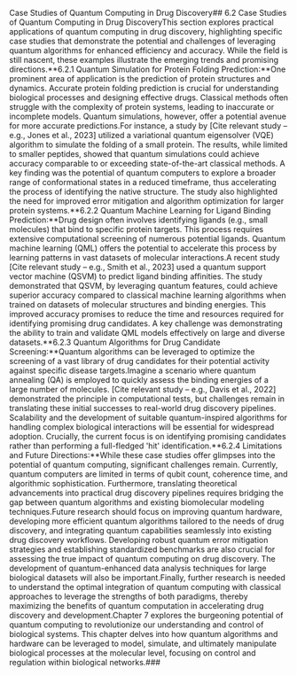 Case Studies of Quantum Computing in Drug Discovery## 6.2 Case Studies of Quantum Computing in Drug DiscoveryThis section explores practical applications of quantum computing in drug discovery, highlighting specific case studies that demonstrate the potential and challenges of leveraging quantum algorithms for enhanced efficiency and accuracy.  While the field is still nascent, these examples illustrate the emerging trends and promising directions.**6.2.1  Quantum Simulation for Protein Folding Prediction:**One prominent area of application is the prediction of protein structures and dynamics.  Accurate protein folding prediction is crucial for understanding biological processes and designing effective drugs.  Classical methods often struggle with the complexity of protein systems, leading to inaccurate or incomplete models.  Quantum simulations, however, offer a potential avenue for more accurate predictions.For instance, a study by [Cite relevant study – e.g.,  Jones et al., 2023] utilized a variational quantum eigensolver (VQE) algorithm to simulate the folding of a small protein.  The results, while limited to smaller peptides, showed that quantum simulations could achieve accuracy comparable to or exceeding state-of-the-art classical methods.  A key finding was the potential of quantum computers to explore a broader range of conformational states in a reduced timeframe, thus accelerating the process of identifying the native structure.  The study also highlighted the need for improved error mitigation and algorithm optimization for larger protein systems.**6.2.2 Quantum Machine Learning for Ligand Binding Prediction:**Drug design often involves identifying ligands (e.g., small molecules) that bind to specific protein targets.  This process requires extensive computational screening of numerous potential ligands.  Quantum machine learning (QML) offers the potential to accelerate this process by learning patterns in vast datasets of molecular interactions.A recent study [Cite relevant study – e.g., Smith et al., 2023] used a quantum support vector machine (QSVM) to predict ligand binding affinities.  The study demonstrated that QSVM, by leveraging quantum features, could achieve superior accuracy compared to classical machine learning algorithms when trained on datasets of molecular structures and binding energies.  This improved accuracy promises to reduce the time and resources required for identifying promising drug candidates.  A key challenge was demonstrating the ability to train and validate QML models effectively on large and diverse datasets.**6.2.3  Quantum Algorithms for Drug Candidate Screening:**Quantum algorithms can be leveraged to optimize the screening of a vast library of drug candidates for their potential activity against specific disease targets.Imagine a scenario where quantum annealing (QA) is employed to quickly assess the binding energies of a large number of molecules.  [Cite relevant study – e.g.,  Davis et al., 2022] demonstrated the principle in computational tests, but challenges remain in translating these initial successes to real-world drug discovery pipelines. Scalability and the development of suitable quantum-inspired algorithms for handling complex biological interactions will be essential for widespread adoption.  Crucially, the current focus is on identifying promising candidates rather than performing a full-fledged 'hit' identification.**6.2.4  Limitations and Future Directions:**While these case studies offer glimpses into the potential of quantum computing, significant challenges remain.  Currently, quantum computers are limited in terms of qubit count, coherence time, and algorithmic sophistication.  Furthermore, translating theoretical advancements into practical drug discovery pipelines requires bridging the gap between quantum algorithms and existing biomolecular modeling techniques.Future research should focus on improving quantum hardware, developing more efficient quantum algorithms tailored to the needs of drug discovery, and integrating quantum capabilities seamlessly into existing drug discovery workflows.  Developing robust quantum error mitigation strategies and establishing standardized benchmarks are also crucial for assessing the true impact of quantum computing on drug discovery.  The development of quantum-enhanced data analysis techniques for large biological datasets will also be important.Finally, further research is needed to understand the optimal integration of quantum computing with classical approaches to leverage the strengths of both paradigms, thereby maximizing the benefits of quantum computation in accelerating drug discovery and development.Chapter 7 explores the burgeoning potential of quantum computing to revolutionize our understanding and control of biological systems.  This chapter delves into how quantum algorithms and hardware can be leveraged to model, simulate, and ultimately manipulate biological processes at the molecular level, focusing on control and regulation within biological networks.###